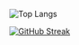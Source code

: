 

![Top Langs](https://github-readme-stats.vercel.app/api/top-langs/?username=labonnya&theme=dark&layout=compact)

[![GitHub Streak](https://streak-stats.demolab.com/?user=labonnya&theme=dark)](https://git.io/streak-stats) 




